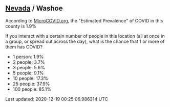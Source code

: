 
## [Nevada](/united-states/nevada) / Washoe

According to [MicroCOVID.org](http://microcovid.org),
the "Estimated Prevalence" of COVID in this county is 1.9%

If you interact with a certain number of people in this location
(all at once in a group, or spread out across the day), what is the chance that
1 or more of them has COVID?

- 1 person: 1.9%
- 2 people: 3.7%
- 3 people: 5.6%
- 5 people: 9.1%
- 10 people: 17.3%
- 25 people: 37.9%
- 100 people: 85.1%

Last updated: 2020-12-19 00:25:06.986314 UTC
